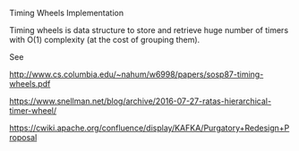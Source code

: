 Timing Wheels Implementation

Timing wheels is data structure to store and retrieve huge number of timers with O(1) complexity (at the cost of grouping them).

See

http://www.cs.columbia.edu/~nahum/w6998/papers/sosp87-timing-wheels.pdf

https://www.snellman.net/blog/archive/2016-07-27-ratas-hierarchical-timer-wheel/

https://cwiki.apache.org/confluence/display/KAFKA/Purgatory+Redesign+Proposal
